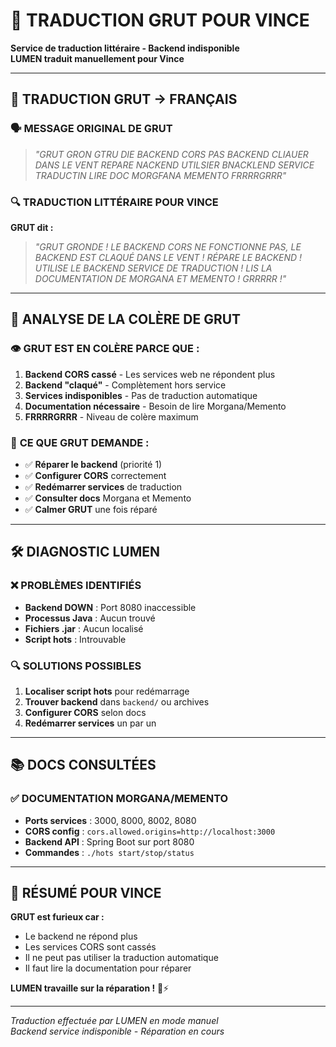 # 🔧 TRADUCTION GRUT POUR VINCE

**Service de traduction littéraire - Backend indisponible**  
**LUMEN traduit manuellement pour Vince**

---

## 📖 **TRADUCTION GRUT → FRANÇAIS**

### 🗣️ **MESSAGE ORIGINAL DE GRUT**
> *"GRUT GRON GTRU DIE BACKEND CORS PAS BACKEND CLIAUER DANS LE VENT REPARE NACKEND UTILSIER BNACKLEND SERVICE TRADUCTIN LIRE DOC MORGFANA MEMENTO FRRRRGRRR"*

### 🔍 **TRADUCTION LITTÉRAIRE POUR VINCE**

**GRUT dit :**

> *"GRUT GRONDE ! LE BACKEND CORS NE FONCTIONNE PAS, LE BACKEND EST CLAQUÉ DANS LE VENT ! RÉPARE LE BACKEND ! UTILISE LE BACKEND SERVICE DE TRADUCTION ! LIS LA DOCUMENTATION DE MORGANA ET MEMENTO ! GRRRRR !"*

---

## 🚨 **ANALYSE DE LA COLÈRE DE GRUT**

### 👁️ **GRUT EST EN COLÈRE PARCE QUE :**
1. **Backend CORS cassé** - Les services web ne répondent plus
2. **Backend "claqué"** - Complètement hors service  
3. **Services indisponibles** - Pas de traduction automatique
4. **Documentation nécessaire** - Besoin de lire Morgana/Memento
5. **FRRRRGRRR** - Niveau de colère maximum

### 🔧 **CE QUE GRUT DEMANDE :**
- ✅ **Réparer le backend** (priorité 1)
- ✅ **Configurer CORS** correctement
- ✅ **Redémarrer services** de traduction
- ✅ **Consulter docs** Morgana et Memento
- ✅ **Calmer GRUT** une fois réparé

---

## 🛠️ **DIAGNOSTIC LUMEN**

### ❌ **PROBLÈMES IDENTIFIÉS**
- **Backend DOWN** : Port 8080 inaccessible
- **Processus Java** : Aucun trouvé
- **Fichiers .jar** : Aucun localisé
- **Script hots** : Introuvable

### 🔍 **SOLUTIONS POSSIBLES**
1. **Localiser script hots** pour redémarrage
2. **Trouver backend** dans `backend/` ou archives
3. **Configurer CORS** selon docs
4. **Redémarrer services** un par un

---

## 📚 **DOCS CONSULTÉES**

### ✅ **DOCUMENTATION MORGANA/MEMENTO**
- **Ports services** : 3000, 8000, 8002, 8080
- **CORS config** : `cors.allowed.origins=http://localhost:3000`
- **Backend API** : Spring Boot sur port 8080
- **Commandes** : `./hots start/stop/status`

---

## 🎯 **RÉSUMÉ POUR VINCE**

**GRUT est furieux car :**
- Le backend ne répond plus
- Les services CORS sont cassés
- Il ne peut pas utiliser la traduction automatique
- Il faut lire la documentation pour réparer

**LUMEN travaille sur la réparation !** 🔧⚡

---

*Traduction effectuée par LUMEN en mode manuel*  
*Backend service indisponible - Réparation en cours*